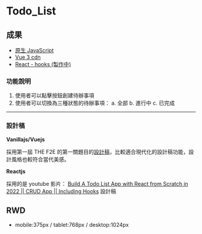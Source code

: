 # Todo_List

## 成果

- [原生 JavaScript](https://github.com/southAndy/Todo_List/Vanilla_JS/index.html)
- [Vue 3 cdn](https://github.com/southAndy/Todo_List/VueJS/index.html)
- [React - hooks (製作中)]()

### 功能說明

1. 使用者可以點擊按鈕創建待辦事項
2. 使用者可以切換為三種狀態的待辦事項：
   a. 全部
   b. 進行中
   c. 已完成

---

### 設計稿

**Vanillajs/Vuejs**

採用第一屆 THE F2E 的第一關題目的[設計稿](https://hexschool.github.io/THE_F2E_Design/todolist/)，比較適合現代化的設計稿功能，設計風格也較符合當代美感。

**Reactjs**

採用的是 youtube 影片：
[Build A Todo List App with React from Scratch in 2022 || CRUD App || Including Hooks](https://www.youtube.com/watch?v=dD0MdMRVHoo&t=1449s) 設計稿

## RWD

- mobile:375px / tablet:768px / desktop:1024px
